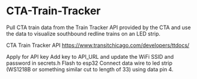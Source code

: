 # CTA-Train-Tracker
Pull CTA train data from the Train Tracker API provided by the CTA and use the data to visualize southbound redline trains on an LED strip.


CTA Train Tracker API
https://www.transitchicago.com/developers/ttdocs/


Apply for API key
Add key to API_URL and update the WiFi SSID and password in secrets.h
Flash to esp32
Connect data wire to led strip (WS1218B or something similar cut to length of 33) using data pin 4.